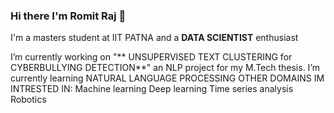 ### Hi there I'm Romit Raj 👋

I'm a masters student at IIT PATNA and a **DATA SCIENTIST** enthusiast

I’m currently working on "** UNSUPERVISED TEXT CLUSTERING for CYBERBULLYING DETECTION**" an NLP project for my M.Tech thesis.
I’m currently learning NATURAL LANGUAGE PROCESSING
OTHER DOMAINS IM INTRESTED IN:
     Machine learning
     Deep learning
     Time series analysis
     Robotics
